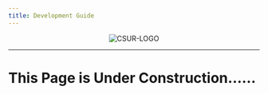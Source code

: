 ```yaml
---
title: Development Guide
---
```


<p align="center">
<img alt="CSUR-LOGO" src="/assets/img/logo.png"/>
</p>

------------------------------

# This Page is Under Construction……
